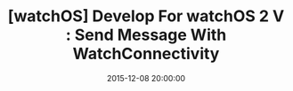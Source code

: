 ---
layout: post
title:  "[watchOS] Develop For watchOS 2 V : Send Message With WatchConnectivity"
date:   2015-12-08 20:00:00
categories: tutorial
---